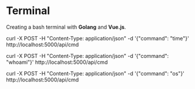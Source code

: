 # Terminal

Creating a bash terminal with **Golang** and **Vue.js**.

curl -X POST -H "Content-Type: application/json" -d '{"command": "time"}' http://localhost:5000/api/cmd

curl -X POST -H "Content-Type: application/json" -d '{"command": "whoami"}' http://localhost:5000/api/cmd

curl -X POST -H "Content-Type: application/json" -d '{"command": "os"}' http://localhost:5000/api/cmd
